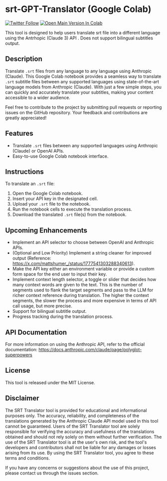 # srt-GPT-Translator (Google Colab)

[![Twitter Follow](https://img.shields.io/twitter/follow/alxfazio?style=social)](https://twitter.com/alxfazio) [![Open Main Version In Colab](https://colab.research.google.com/assets/colab-badge.svg)](https://colab.research.google.com/github/alexfazio/srt-GPT-translator/blob/main/srt_gpt_translator_claude.ipynb)

This tool is designed to help users translate srt file into a different language using the Antrhopic (Claude 3) API . Does not support bilingual subtitles output.

## Description
Translate `.srt` files from any language to any language using Anthropic (Claude). This Google Colab notebook provides a seamless way to translate `.srt` subtitle files between any supported languages using state-of-the-art language models from Anthropic (Claude). With just a few simple steps, you can quickly and accurately translate your subtitles, making your content accessible to a wider audience.

Feel free to contribute to the project by submitting pull requests or reporting issues on the GitHub repository. Your feedback and contributions are greatly appreciated!

## Features
- Translate `.srt` files between any supported languages using Anthropic (Claude) or OpenAI APIs.
- Easy-to-use Google Colab notebook interface.

## Instructions
To translate an `.srt` file:
1. Open the Google Colab notebook.
2. Insert your API key in the designated cell.
3. Upload your `.srt` file to the notebook.
4. Run the notebook cells to execute the translation process.
5. Download the translated `.srt` file(s) from the notebook.

## Upcoming Enhancements
- Implement an API selector to choose between OpenAI and Anthropic APIs.
- (Optional and Low Priority) Implement a string cleaner for improved output (Reference: https://x.com/mattshumer_/status/1777541303288340613).
- Make the API key either an environment variable or provide a custom form space for the end user to input their key.
- Implement context length selector, a toggle or slider that decides how many context words are given to the text. This is the number of segments used to flank the target segments and pass to the LLM for richer context reference during translation. The higher the context segments, the slower the process and more expensive in terms of API call usage, but more precise.
- Support for bilingual subtitle output.
- Progress tracking during the translation process.

## API Documentation
For more information on using the Anthropic API, refer to the official documentation: https://docs.anthropic.com/claude/page/polyglot-superpowers

## License
This tool is released under the MIT License.

## Disclaimer
The SRT Translator tool is provided for educational and informational purposes only. The accuracy, reliability, and completeness of the translations generated by the Anthropic Claude API model used in this tool cannot be guaranteed. Users of the SRT Translator tool are solely responsible for verifying the accuracy and usefulness of the translations obtained and should not rely solely on them without further verification. The use of the SRT Translator tool is at the user's own risk, and the tool's developers and contributors shall not be liable for any damages or losses arising from its use. By using the SRT Translator tool, you agree to these terms and conditions.

If you have any concerns or suggestions about the use of this project, please contact us through the issues section.
